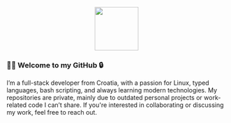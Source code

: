<p align="center">
<img src="https://media.giphy.com/media/WUlplcMpOCEmTGBtBW/giphy.gif" width="100">

### 👨‍💻 Welcome to my GitHub 🔒

I’m a full-stack developer from Croatia, with a passion for Linux, typed languages, bash scripting, and always learning modern technologies. My repositories are private, mainly due to outdated personal projects or work-related code I can’t share. If you're interested in collaborating or discussing my work, feel free to reach out.
